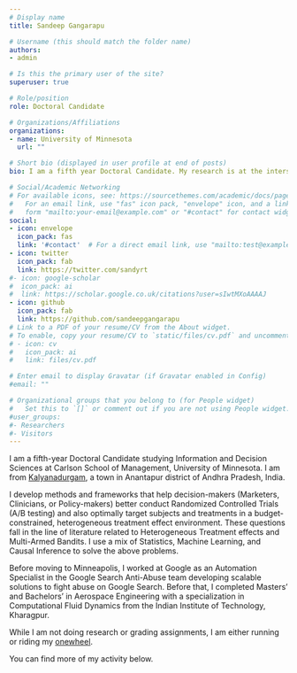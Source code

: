```yaml
---
# Display name
title: Sandeep Gangarapu

# Username (this should match the folder name)
authors:
- admin

# Is this the primary user of the site?
superuser: true

# Role/position
role: Doctoral Candidate

# Organizations/Affiliations
organizations:
- name: University of Minnesota
  url: ""

# Short bio (displayed in user profile at end of posts)
bio: I am a fifth year Doctoral Candidate. My research is at the intersection of Causal Inference and Machine Learning.

# Social/Academic Networking
# For available icons, see: https://sourcethemes.com/academic/docs/page-builder/#icons
#   For an email link, use "fas" icon pack, "envelope" icon, and a link in the
#   form "mailto:your-email@example.com" or "#contact" for contact widget.
social:
- icon: envelope
  icon_pack: fas
  link: '#contact'  # For a direct email link, use "mailto:test@example.org".
- icon: twitter
  icon_pack: fab
  link: https://twitter.com/sandyrt
#- icon: google-scholar
#  icon_pack: ai
#  link: https://scholar.google.co.uk/citations?user=sIwtMXoAAAAJ
- icon: github
  icon_pack: fab
  link: https://github.com/sandeepgangarapu
# Link to a PDF of your resume/CV from the About widget.
# To enable, copy your resume/CV to `static/files/cv.pdf` and uncomment the lines below.
# - icon: cv
#   icon_pack: ai
#   link: files/cv.pdf

# Enter email to display Gravatar (if Gravatar enabled in Config)
#email: ""

# Organizational groups that you belong to (for People widget)
#   Set this to `[]` or comment out if you are not using People widget.
#user_groups:
#- Researchers
#- Visitors
---
```


I am a fifth-year Doctoral Candidate studying Information and Decision Sciences at Carlson School of Management, University of Minnesota. I am from [Kalyanadurgam](https://goo.gl/maps/CJgEUE9FbMT2), a town in Anantapur district of Andhra Pradesh, India.

I develop methods and frameworks that help decision-makers (Marketers, Clinicians, or Policy-makers) better conduct Randomized Controlled Trials (A/B testing) and also optimally target subjects and treatments in a budget-constrained, heterogeneous treatment effect environment. These questions fall in the line of literature related to Heterogeneous Treatment effects and Multi-Armed Bandits. I use a mix of Statistics, Machine Learning, and Causal Inference to solve the above problems.

Before moving to Minneapolis, I worked at Google as an Automation Specialist in the Google Search Anti-Abuse team developing scalable solutions to fight abuse on Google Search. Before that, I completed Masters’ and Bachelors’ in Aerospace Engineering with a specialization in Computational Fluid Dynamics from the Indian Institute of Technology, Kharagpur.

While I am not doing research or grading assignments, I am either running or riding my [onewheel](https://www.youtube.com/watch?v=XNqOU4jx62I).

You can find more of my activity below.
